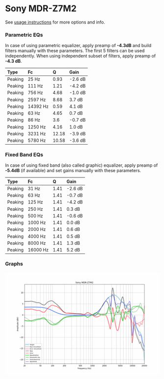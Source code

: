 # Sony MDR-Z7M2
See [usage instructions](https://github.com/jaakkopasanen/AutoEq#usage) for more options and info.

### Parametric EQs
In case of using parametric equalizer, apply preamp of **-4.3dB** and build filters manually
with these parameters. The first 5 filters can be used independently.
When using independent subset of filters, apply preamp of **-4.3 dB**.

| Type    | Fc       |     Q | Gain    |
|:--------|:---------|:------|:--------|
| Peaking | 25 Hz    |  0.93 | -2.6 dB |
| Peaking | 111 Hz   |  1.21 | -4.2 dB |
| Peaking | 756 Hz   |  4.68 | -1.0 dB |
| Peaking | 2597 Hz  |  8.68 | 3.7 dB  |
| Peaking | 14392 Hz |  0.59 | 4.1 dB  |
| Peaking | 63 Hz    |  4.65 | 0.7 dB  |
| Peaking | 86 Hz    |  3.6  | -0.7 dB |
| Peaking | 1250 Hz  |  4.16 | 1.0 dB  |
| Peaking | 3231 Hz  | 12.18 | -3.9 dB |
| Peaking | 5780 Hz  | 10.58 | -3.6 dB |

### Fixed Band EQs
In case of using fixed band (also called graphic) equalizer, apply preamp of **-5.4dB**
(if available) and set gains manually with these parameters.

| Type    | Fc       |    Q | Gain    |
|:--------|:---------|:-----|:--------|
| Peaking | 31 Hz    | 1.41 | -2.6 dB |
| Peaking | 63 Hz    | 1.41 | -0.7 dB |
| Peaking | 125 Hz   | 1.41 | -4.2 dB |
| Peaking | 250 Hz   | 1.41 | 0.3 dB  |
| Peaking | 500 Hz   | 1.41 | -0.6 dB |
| Peaking | 1000 Hz  | 1.41 | 0.0 dB  |
| Peaking | 2000 Hz  | 1.41 | 0.6 dB  |
| Peaking | 4000 Hz  | 1.41 | 0.5 dB  |
| Peaking | 8000 Hz  | 1.41 | 1.3 dB  |
| Peaking | 16000 Hz | 1.41 | 5.2 dB  |

### Graphs
![](./Sony%20MDR-Z7M2.png)